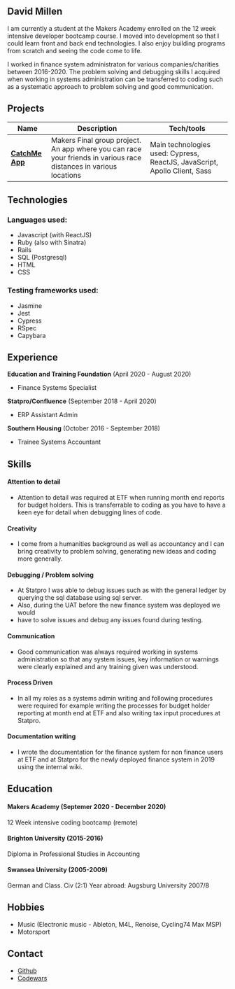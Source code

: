 ## David Millen

I am currently a student at the Makers Academy enrolled on the 12 week intensive
developer bootcamp course.  I moved into development so that I could learn front
and back end technologies.  I also enjoy building programs from scratch
and seeing the code come to life.

I worked in finance system administraton for various companies/charities between
2016-2020.  The problem solving and debugging skills I acquired when working in
systems administration can be transferred to coding such as a systematic
approach to problem solving and good communication.

## Projects

| Name                                                                       | Description                         | Tech/tools  |
| -------------------------------------------------------------------------- | ------------------------------------| ----------- |
| [**CatchMe App**](https://github.com/dm-devtech/catchme-web)   | Makers Final group project.  An app where you can race your friends in various race distances in various locations   | Main technologies used: Cypress, ReactJS, JavaScript, Apollo Client, Sass |

## Technologies
### Languages used:
- Javascript (with ReactJS)
- Ruby (also with Sinatra)
- Rails
- SQL (Postgresql)
- HTML
- CSS

### Testing frameworks used:
- Jasmine
- Jest
- Cypress
- RSpec
- Capybara

## Experience

**Education and Training Foundation** (April 2020 - August 2020)  
- Finance Systems Specialist

**Statpro/Confluence** (September 2018 - April 2020)
- ERP Assistant Admin

**Southern Housing** (October 2016 - September 2018)
- Trainee Systems Accountant

## Skills

#### Attention to detail
-  Attention to detail was required at ETF when running month end reports for
budget holders.  This is transferrable to coding as you have to have a keen
eye for detail when debugging lines of code.   

#### Creativity
- I come from a humanities background as well as accountancy and I can bring
creativity to problem solving, generating new ideas and coding more generally.  

#### Debugging / Problem solving
- At Statpro I was able to debug issues such as with the general ledger by
querying the sql database using sql server.  
- Also, during the UAT before the new finance system was deployed we would
- have to solve issues and debug any issues found
during testing.  

#### Communication
- Good communication was always required working in systems administration
so that any system issues, key information or warnings were clearly explained
and any training given was understood.  

#### Process Driven
- In all my roles as a systems admin writing and following procedures were
required for example writing the processes for budget holder reporting at
month end at ETF and also writing tax input procedures at Statpro.  

#### Documentation writing
- I wrote the documentation for the finance system for non finance users at ETF
and at Statpro for the newly deployed finance system in 2019 using the internal
wiki.

## Education

#### Makers Academy (Septemer 2020 - December 2020)
12 Week intensive coding bootcamp (remote)

#### Brighton University (2015-2016)
Diploma in Professional Studies in Accounting

#### Swansea University (2005-2009)
German and Class. Civ (2:1)
Year abroad: Augsburg University 2007/8

## Hobbies
- Music (Electronic music - Ableton, M4L, Renoise, Cycling74 Max MSP)
- Motorsport

## Contact
- [Github](https://github.com/dm-devtech)
- [Codewars](https://www.codewars.com/users/dm-devtech)

